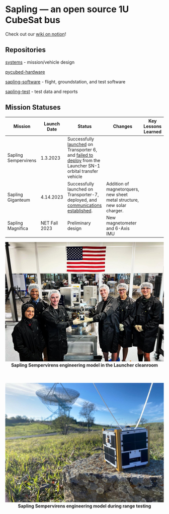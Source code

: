 # Sapling — an open source 1U CubeSat bus

Check out our [wiki on notion](https://saplingsat.org)!

## Repositories

[systems](https://github.com/stanford-ssi/sapling-systems) - mission/vehicle design

[pycubed-hardware](https://github.com/stanford-ssi/pycubed-hardware)

[sapling-software](https://github.com/stanford-ssi/sapling-software) - flight, groundstation, and test software

[sapling-test](https://github.com/stanford-ssi/sapling-test) - test data and reports

## Mission Statuses

| Mission | Launch Date | Status | Changes | Key Lessons Learned |
| - | - | - | - | - |
| Sapling Sempervirens | 1.3.2023 | Successfully [launched](https://web.archive.org/web/20230217072805/https://news.satnews.com/2023/01/03/stanfords-sapling-sempervirens-smallsat-to-launch-on-the-spacex-transporter-6-mission/) on Transporter 6, and [failed to deploy](https://web.archive.org/web/20230217020855/https://www.launcherspace.com/updates/orbiter-sn1-mission-update) from the Launcher SN-1 orbital transfer vehicle| |
| Sapling Giganteum | 4.14.2023 |Successfully launched on Transporter-7, deployed, and [communications established](https://tinygs.com/satellite/Sapling2). | Addition of magnetorquers, new sheet metal structure, new solar charger. | |
| Sapling Magnifica | NET Fall 2023 | Preliminary design | New magnetometer and 6-Axis IMU | |

<p align="center">
  <img src="assets/sapling_sempervirens_cleanroom.jpeg" width="900"><br>
  <b> Sapling Sempervirens engineering model in the Launcher cleanroom </b><br>
  <br><br>
</p>

<p align="center">
  <img src="assets/sapling_sempervirens_range_test.jpeg" width="900"><br>
  <b> Sapling Sempervirens engineering model during range testing </b><br>
  <br><br>
</p>
